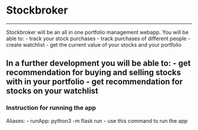 # Stockbroker
---
Stockbroker will be an all in one portfolio management webapp.
You will be able to:
    - track your stock purchases
        - track purchases of different people
    - create watchlist
    - get the current value of your stocks and your portfolio

In a further development you will be able to:
    - get recommendation for buying and selling stocks with in your portfolio
    - get recommendation for stocks on your watchlist
---
### Instruction for running the app
Aliases:
    - runApp: python3 -m flask run
        - use this command to run the app
